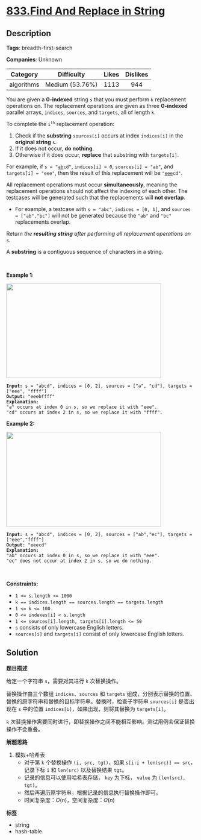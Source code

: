 # [833.Find And Replace in String](https://leetcode.com/problems/find-and-replace-in-string/description/)

## Description

**Tags**: breadth-first-search

**Companies**: Unknown

|  Category  |   Difficulty    | Likes | Dislikes |
| :--------: | :-------------: | :---: | :------: |
| algorithms | Medium (53.76%) | 1113  |   944    |

<p>You are given a <strong>0-indexed</strong> string <code>s</code> that you must perform <code>k</code> replacement operations on. The replacement operations are given as three <strong>0-indexed</strong> parallel arrays, <code>indices</code>, <code>sources</code>, and <code>targets</code>, all of length <code>k</code>.</p>
<p>To complete the <code>i<sup>th</sup></code> replacement operation:</p>
<ol>
  <li>Check if the <strong>substring</strong> <code>sources[i]</code> occurs at index <code>indices[i]</code> in the <strong>original string</strong> <code>s</code>.</li>
  <li>If it does not occur, <strong>do nothing</strong>.</li>
  <li>Otherwise if it does occur, <strong>replace</strong> that substring with <code>targets[i]</code>.</li>
</ol>
<p>For example, if <code>s = &quot;<u>ab</u>cd&quot;</code>, <code>indices[i] = 0</code>, <code>sources[i] = &quot;ab&quot;</code>, and <code>targets[i] = &quot;eee&quot;</code>, then the result of this replacement will be <code>&quot;<u>eee</u>cd&quot;</code>.</p>
<p>All replacement operations must occur <strong>simultaneously</strong>, meaning the replacement operations should not affect the indexing of each other. The testcases will be generated such that the replacements will <strong>not overlap</strong>.</p>
<ul>
  <li>For example, a testcase with <code>s = &quot;abc&quot;</code>, <code>indices = [0, 1]</code>, and <code>sources = [&quot;ab&quot;,&quot;bc&quot;]</code> will not be generated because the <code>&quot;ab&quot;</code> and <code>&quot;bc&quot;</code> replacements overlap.</li>
</ul>
<p>Return <em>the <strong>resulting string</strong> after performing all replacement operations on </em><code>s</code>.</p>
<p>A <strong>substring</strong> is a contiguous sequence of characters in a string.</p>
<p>&nbsp;</p>
<p><strong class="example">Example 1:</strong></p>
<img alt="" src="https://assets.leetcode.com/uploads/2021/06/12/833-ex1.png" style="width: 411px; height: 251px;" />
<pre><code><strong>Input:</strong> s = &quot;abcd&quot;, indices = [0, 2], sources = [&quot;a&quot;, &quot;cd&quot;], targets = [&quot;eee&quot;, &quot;ffff&quot;]
<strong>Output:</strong> &quot;eeebffff&quot;
<strong>Explanation:</strong>
&quot;a&quot; occurs at index 0 in s, so we replace it with &quot;eee&quot;.
&quot;cd&quot; occurs at index 2 in s, so we replace it with &quot;ffff&quot;.</code></pre>
<p><strong class="example">Example 2:</strong></p>
<img alt="" src="https://assets.leetcode.com/uploads/2021/06/12/833-ex2-1.png" style="width: 411px; height: 251px;" />
<pre><code><strong>Input:</strong> s = &quot;abcd&quot;, indices = [0, 2], sources = [&quot;ab&quot;,&quot;ec&quot;], targets = [&quot;eee&quot;,&quot;ffff&quot;]
<strong>Output:</strong> &quot;eeecd&quot;
<strong>Explanation:</strong>
&quot;ab&quot; occurs at index 0 in s, so we replace it with &quot;eee&quot;.
&quot;ec&quot; does not occur at index 2 in s, so we do nothing.</code></pre>
<p>&nbsp;</p>
<p><strong>Constraints:</strong></p>
<ul>
  <li><code>1 &lt;= s.length &lt;= 1000</code></li>
  <li><code>k == indices.length == sources.length == targets.length</code></li>
  <li><code>1 &lt;= k &lt;= 100</code></li>
  <li><code>0 &lt;= indexes[i] &lt; s.length</code></li>
  <li><code>1 &lt;= sources[i].length, targets[i].length &lt;= 50</code></li>
  <li><code>s</code> consists of only lowercase English letters.</li>
  <li><code>sources[i]</code> and <code>targets[i]</code> consist of only lowercase English letters.</li>
</ul>

## Solution

**题目描述**

给定一个字符串 `s`，需要对其进行 `k` 次替换操作。

替换操作由三个数组 `indices`、`sources` 和 `targets` 组成，分别表示替换的位置、替换的原字符串和替换的目标字符串。替换时，检查子字符串 `sources[i]` 是否出现在 `s` 中的位置 `indices[i]`，如果出现，则将其替换为 `targets[i]`。

`k` 次替换操作需要同时进行，即替换操作之间不能相互影响。测试用例会保证替换操作不会重叠。

**解题思路**

1. 模拟+哈希表
   - 对于第 `k` 个替换操作 `(i, src, tgt)`，如果 `s[i:i + len(src)] == src`，记录下标 `i` 和 `len(src)` 以及替换结果 `tgt`。
   - 记录的信息可以使用哈希表存储， `key` 为下标， `value` 为 `(len(src), tgt)`。
   - 然后再遍历原字符串，根据记录的信息执行替换操作即可。
   - 时间复杂度：$O(n)$，空间复杂度：$O(n)$

**标签**

- string
- hash-table

